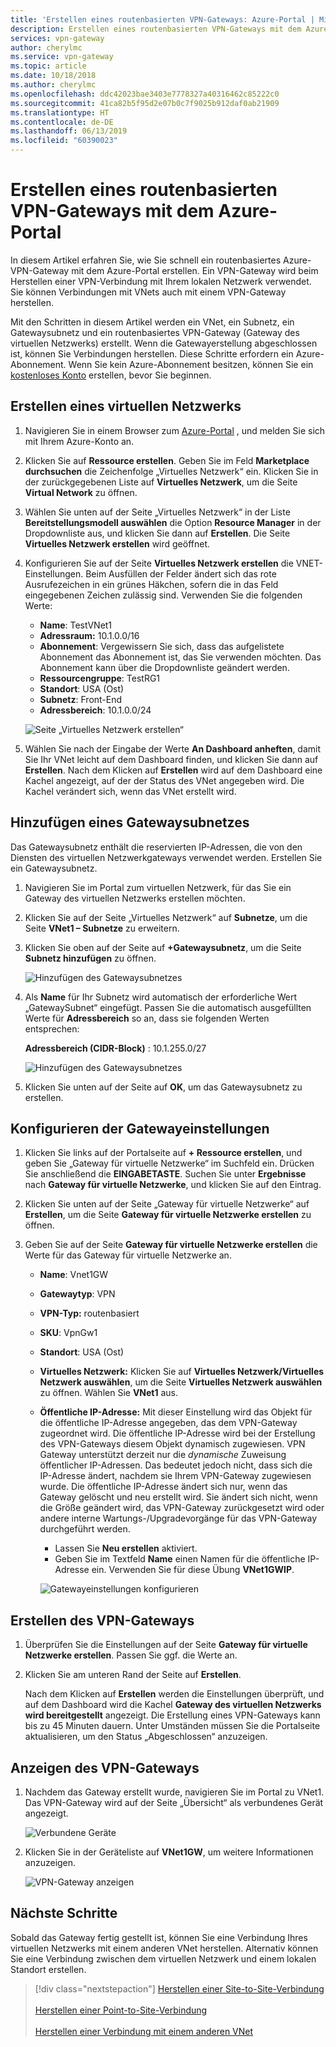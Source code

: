 ```yaml
---
title: 'Erstellen eines routenbasierten VPN-Gateways: Azure-Portal | Microsoft-Dokumentation'
description: Erstellen eines routenbasierten VPN-Gateways mit dem Azure-Portal
services: vpn-gateway
author: cherylmc
ms.service: vpn-gateway
ms.topic: article
ms.date: 10/18/2018
ms.author: cherylmc
ms.openlocfilehash: ddc42023bae3403e7778327a40316462c85222c0
ms.sourcegitcommit: 41ca82b5f95d2e07b0c7f9025b912daf0ab21909
ms.translationtype: HT
ms.contentlocale: de-DE
ms.lasthandoff: 06/13/2019
ms.locfileid: "60390023"
---
```

# <a name="create-a-route-based-vpn-gateway-using-the-azure-portal"></a>Erstellen eines routenbasierten VPN-Gateways mit dem Azure-Portal

In diesem Artikel erfahren Sie, wie Sie schnell ein routenbasiertes Azure-VPN-Gateway mit dem Azure-Portal erstellen.  Ein VPN-Gateway wird beim Herstellen einer VPN-Verbindung mit Ihrem lokalen Netzwerk verwendet. Sie können Verbindungen mit VNets auch mit einem VPN-Gateway herstellen. 

Mit den Schritten in diesem Artikel werden ein VNet, ein Subnetz, ein Gatewaysubnetz und ein routenbasiertes VPN-Gateway (Gateway des virtuellen Netzwerks) erstellt. Wenn die Gatewayerstellung abgeschlossen ist, können Sie Verbindungen herstellen. Diese Schritte erfordern ein Azure-Abonnement. Wenn Sie kein Azure-Abonnement besitzen, können Sie ein [kostenloses Konto](https://azure.microsoft.com/free/?WT.mc_id=A261C142F) erstellen, bevor Sie beginnen.

## <a name="vnet"></a>Erstellen eines virtuellen Netzwerks

1. Navigieren Sie in einem Browser zum [Azure-Portal](https://portal.azure.com) , und melden Sie sich mit Ihrem Azure-Konto an.
2. Klicken Sie auf **Ressource erstellen**. Geben Sie im Feld **Marketplace durchsuchen** die Zeichenfolge „Virtuelles Netzwerk“ ein. Klicken Sie in der zurückgegebenen Liste auf **Virtuelles Netzwerk**, um die Seite **Virtual Network** zu öffnen.
3. Wählen Sie unten auf der Seite „Virtuelles Netzwerk“ in der Liste **Bereitstellungsmodell auswählen** die Option **Resource Manager** in der Dropdownliste aus, und klicken Sie dann auf **Erstellen**. Die Seite **Virtuelles Netzwerk erstellen** wird geöffnet.
4. Konfigurieren Sie auf der Seite **Virtuelles Netzwerk erstellen** die VNET-Einstellungen. Beim Ausfüllen der Felder ändert sich das rote Ausrufezeichen in ein grünes Häkchen, sofern die in das Feld eingegebenen Zeichen zulässig sind. Verwenden Sie die folgenden Werte:

   - **Name**: TestVNet1
   - **Adressraum:** 10.1.0.0/16
   - **Abonnement**: Vergewissern Sie sich, dass das aufgelistete Abonnement das Abonnement ist, das Sie verwenden möchten. Das Abonnement kann über die Dropdownliste geändert werden.
   - **Ressourcengruppe**: TestRG1
   - **Standort**: USA (Ost)
   - **Subnetz**: Front-End
   - **Adressbereich**: 10.1.0.0/24

   ![Seite „Virtuelles Netzwerk erstellen“](./media/create-routebased-vpn-gateway-portal/create-virtual-network.png "Seite „Virtuelles Netzwerk erstellen“")
5. Wählen Sie nach der Eingabe der Werte **An Dashboard anheften**, damit Sie Ihr VNet leicht auf dem Dashboard finden, und klicken Sie dann auf **Erstellen**. Nach dem Klicken auf **Erstellen** wird auf dem Dashboard eine Kachel angezeigt, auf der der Status des VNet angegeben wird. Die Kachel verändert sich, wenn das VNet erstellt wird.

## <a name="gwsubnet"></a>Hinzufügen eines Gatewaysubnetzes

Das Gatewaysubnetz enthält die reservierten IP-Adressen, die von den Diensten des virtuellen Netzwerkgateways verwendet werden. Erstellen Sie ein Gatewaysubnetz.

1. Navigieren Sie im Portal zum virtuellen Netzwerk, für das Sie ein Gateway des virtuellen Netzwerks erstellen möchten.
2. Klicken Sie auf der Seite „Virtuelles Netzwerk“ auf **Subnetze**, um die Seite **VNet1 – Subnetze** zu erweitern.
3. Klicken Sie oben auf der Seite auf **+Gatewaysubnetz**, um die Seite **Subnetz hinzufügen** zu öffnen.

   ![Hinzufügen des Gatewaysubnetzes](./media/create-routebased-vpn-gateway-portal/gateway-subnet.png "Hinzufügen des Gatewaysubnetzes")
4. Als **Name** für Ihr Subnetz wird automatisch der erforderliche Wert „GatewaySubnet“ eingefügt. Passen Sie die automatisch ausgefüllten Werte für **Adressbereich** so an, dass sie folgenden Werten entsprechen:

   **Adressbereich (CIDR-Block)** : 10.1.255.0/27

   ![Hinzufügen des Gatewaysubnetzes](./media/create-routebased-vpn-gateway-portal/add-gateway-subnet.png "Hinzufügen des Gatewaysubnetzes")
5. Klicken Sie unten auf der Seite auf **OK**, um das Gatewaysubnetz zu erstellen.

## <a name="gwvalues"></a>Konfigurieren der Gatewayeinstellungen

1. Klicken Sie links auf der Portalseite auf **+ Ressource erstellen**, und geben Sie „Gateway für virtuelle Netzwerke“ im Suchfeld ein. Drücken Sie anschließend die **EINGABETASTE**. Suchen Sie unter **Ergebnisse** nach **Gateway für virtuelle Netzwerke**, und klicken Sie auf den Eintrag.
2. Klicken Sie unten auf der Seite „Gateway für virtuelle Netzwerke“ auf **Erstellen**, um die Seite **Gateway für virtuelle Netzwerke erstellen** zu öffnen.
3. Geben Sie auf der Seite **Gateway für virtuelle Netzwerke erstellen** die Werte für das Gateway für virtuelle Netzwerke an.

   - **Name**: Vnet1GW
   - **Gatewaytyp**: VPN 
   - **VPN-Typ:** routenbasiert
   - **SKU**: VpnGw1
   - **Standort**: USA (Ost)
   - **Virtuelles Netzwerk:** Klicken Sie auf **Virtuelles Netzwerk/Virtuelles Netzwerk auswählen**, um die Seite **Virtuelles Netzwerk auswählen** zu öffnen. Wählen Sie **VNet1** aus.
   - **Öffentliche IP-Adresse:** Mit dieser Einstellung wird das Objekt für die öffentliche IP-Adresse angegeben, das dem VPN-Gateway zugeordnet wird. Die öffentliche IP-Adresse wird bei der Erstellung des VPN-Gateways diesem Objekt dynamisch zugewiesen. VPN Gateway unterstützt derzeit nur die *dynamische* Zuweisung öffentlicher IP-Adressen. Das bedeutet jedoch nicht, dass sich die IP-Adresse ändert, nachdem sie Ihrem VPN-Gateway zugewiesen wurde. Die öffentliche IP-Adresse ändert sich nur, wenn das Gateway gelöscht und neu erstellt wird. Sie ändert sich nicht, wenn die Größe geändert wird, das VPN-Gateway zurückgesetzt wird oder andere interne Wartungs-/Upgradevorgänge für das VPN-Gateway durchgeführt werden.

     - Lassen Sie **Neu erstellen** aktiviert.
     - Geben Sie im Textfeld **Name** einen Namen für die öffentliche IP-Adresse ein. Verwenden Sie für diese Übung **VNet1GWIP**.<br>

     ![Gatewayeinstellungen konfigurieren](./media/create-routebased-vpn-gateway-portal/gw.png "Gatewayeinstellungen konfigurieren")

## <a name="creategw"></a>Erstellen des VPN-Gateways

1. Überprüfen Sie die Einstellungen auf der Seite **Gateway für virtuelle Netzwerke erstellen**. Passen Sie ggf. die Werte an.
2. Klicken Sie am unteren Rand der Seite auf **Erstellen**.

   Nach dem Klicken auf **Erstellen** werden die Einstellungen überprüft, und auf dem Dashboard wird die Kachel **Gateway des virtuellen Netzwerks wird bereitgestellt** angezeigt. Die Erstellung eines VPN-Gateways kann bis zu 45 Minuten dauern. Unter Umständen müssen Sie die Portalseite aktualisieren, um den Status „Abgeschlossen“ anzuzeigen.

## <a name="viewgw"></a>Anzeigen des VPN-Gateways

1. Nachdem das Gateway erstellt wurde, navigieren Sie im Portal zu VNet1. Das VPN-Gateway wird auf der Seite „Übersicht“ als verbundenes Gerät angezeigt.

   ![Verbundene Geräte](./media/create-routebased-vpn-gateway-portal/view-connected-devices.png "Verbundene Geräte")

2. Klicken Sie in der Geräteliste auf **VNet1GW**, um weitere Informationen anzuzeigen.

   ![VPN-Gateway anzeigen](./media/create-routebased-vpn-gateway-portal/view-gateway.png "VPN-Gateway anzeigen")

## <a name="next-steps"></a>Nächste Schritte

Sobald das Gateway fertig gestellt ist, können Sie eine Verbindung Ihres virtuellen Netzwerks mit einem anderen VNet herstellen. Alternativ können Sie eine Verbindung zwischen dem virtuellen Netzwerk und einem lokalen Standort erstellen.

> [!div class="nextstepaction"]
> [Herstellen einer Site-to-Site-Verbindung](vpn-gateway-howto-site-to-site-resource-manager-portal.md)<br><br>
> [Herstellen einer Point-to-Site-Verbindung](vpn-gateway-howto-point-to-site-resource-manager-portal.md)<br><br>
> [Herstellen einer Verbindung mit einem anderen VNet](vpn-gateway-howto-vnet-vnet-resource-manager-portal.md)
